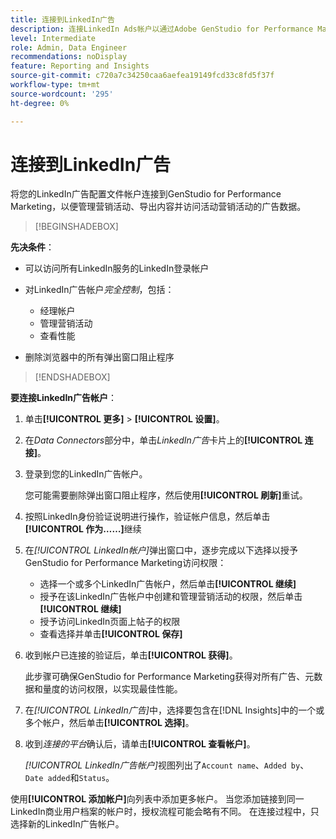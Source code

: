 ```yaml
---
title: 连接到LinkedIn广告
description: 连接LinkedIn Ads帐户以通过Adobe GenStudio for Performance Marketing激活和监控您的广告和媒体。
level: Intermediate
role: Admin, Data Engineer
recommendations: noDisplay
feature: Reporting and Insights
source-git-commit: c720a7c34250caa6aefea19149fcd33c8fd5f37f
workflow-type: tm+mt
source-wordcount: '295'
ht-degree: 0%

---
```


# 连接到LinkedIn广告

将您的LinkedIn广告配置文件帐户连接到GenStudio for Performance Marketing，以便管理营销活动、导出内容并访问活动营销活动的广告数据。

>[!BEGINSHADEBOX]

**先决条件**：

- 可以访问所有LinkedIn服务的LinkedIn登录帐户

- 对LinkedIn广告帐户&#x200B;_完全控制_，包括：

   - 经理帐户
   - 管理营销活动
   - 查看性能

- 删除浏览器中的所有弹出窗口阻止程序

>[!ENDSHADEBOX]

**要连接LinkedIn广告帐户**：

1. 单击&#x200B;**[!UICONTROL 更多]** > **[!UICONTROL 设置]**。

1. 在&#x200B;_Data Connectors_&#x200B;部分中，单击&#x200B;_LinkedIn广告_&#x200B;卡片上的&#x200B;**[!UICONTROL 连接]**。

1. 登录到您的LinkedIn广告帐户。

   您可能需要删除弹出窗口阻止程序，然后使用&#x200B;**[!UICONTROL 刷新]**&#x200B;重试。

1. 按照LinkedIn身份验证说明进行操作，验证帐户信息，然后单击&#x200B;**[!UICONTROL 作为……]**&#x200B;继续

1. 在&#x200B;_[!UICONTROL LinkedIn帐户]_&#x200B;弹出窗口中，逐步完成以下选择以授予GenStudio for Performance Marketing访问权限：

   - 选择一个或多个LinkedIn广告帐户，然后单击&#x200B;**[!UICONTROL 继续]**
   - 授予在该LinkedIn广告帐户中创建和管理营销活动的权限，然后单击&#x200B;**[!UICONTROL 继续]**
   - 授予访问LinkedIn页面上帖子的权限
   - 查看选择并单击&#x200B;**[!UICONTROL 保存]**

1. 收到帐户已连接的验证后，单击&#x200B;**[!UICONTROL 获得]**。

   此步骤可确保GenStudio for Performance Marketing获得对所有广告、元数据和量度的访问权限，以实现最佳性能。

1. 在&#x200B;_[!UICONTROL LinkedIn广告]_&#x200B;中，选择要包含在[!DNL Insights]中的一个或多个帐户，然后单击&#x200B;**[!UICONTROL 选择]**。

1. 收到&#x200B;_连接的平台_&#x200B;确认后，请单击&#x200B;**[!UICONTROL 查看帐户]**。

   _[!UICONTROL LinkedIn广告帐户]_&#x200B;视图列出了`Account name`、`Added by`、`Date added`和`Status`。

使用&#x200B;**[!UICONTROL 添加帐户]**&#x200B;向列表中添加更多帐户。 当您添加链接到同一LinkedIn商业用户档案的帐户时，授权流程可能会略有不同。 在连接过程中，只选择新的LinkedIn广告帐户。
